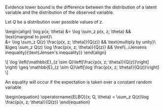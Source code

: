 Evidence lower bound is the difference between the distribution of a latent variable and the distribution of the observed variable.

Let $Q$ be a distribution over possible values of $z$. 

\begin{align}
\log p(x; \theta) &= \log \sum_z p(x, z; \theta) && \text{marginal to joint}\\\
&= \log \sum_z Q(z) \frac{p(x, z; \theta)}{Q(z)} && \text{multiply by unity}\\\
&\geq  \sum_z Q(z) \log \frac{p(x, z; \theta)}{Q(z)} && \href{../Jensens inequality}{\text{Jensen's inequality}}
\end{align}

\\[
\log \left(\mathbb{E}_{z \sim Q}\left[\frac{p(x, z; \theta)}{Q(z)}\right] \right) \geq \mathbb{E}\_{z \sim Q}\left[\log \frac{p(x, z; \theta)}{Q(z)}\right]
\\]

An equality will occur if the expectation is taken over a constant random variable


\begin{equation}
\operatorname{ELBO}(x; Q, \theta) = \sum_z Q(z)\log \frac{p(x, z; \theta)}{Q(z)}
\end{equation}